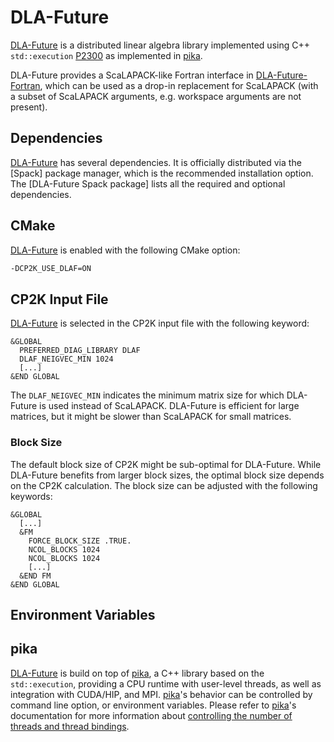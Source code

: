 # DLA-Future

[DLA-Future] is a distributed linear algebra library implemented using C++ `std::execution` [P2300](https://cplusplus.github.io/sender-receiver/execution.html) as implemented in [pika].

DLA-Future provides a ScaLAPACK-like Fortran interface in [DLA-Future-Fortran](https://github.com/eth-cscs/DLA-Future-Fortran), which can be used as a drop-in replacement for ScaLAPACK (with a subset of ScaLAPACK arguments, e.g. workspace arguments are not present).

## Dependencies

[DLA-Future] has several dependencies. It is officially distributed via the [Spack] package manager, which is the recommended installation option. The [DLA-Future Spack package] lists all the required and optional dependencies. 

## CMake

[DLA-Future] is enabled with the following CMake option:

```bash
-DCP2K_USE_DLAF=ON
```

## CP2K Input File

[DLA-Future] is selected in the CP2K input file with the following keyword:
```
&GLOBAL
  PREFERRED_DIAG_LIBRARY DLAF
  DLAF_NEIGVEC_MIN 1024
  [...]
&END GLOBAL
```

The `DLAF_NEIGVEC_MIN` indicates the minimum matrix size for which DLA-Future is used instead of ScaLAPACK. DLA-Future is efficient for large matrices, but it might be slower than ScaLAPACK for small matrices.

### Block Size

The default block size of CP2K might be sub-optimal for DLA-Future. While DLA-Future benefits from larger block sizes, the optimal block size depends on the CP2K calculation. The block size can be adjusted with the following keywords:
```
&GLOBAL
  [...]
  &FM
    FORCE_BLOCK_SIZE .TRUE.
    NCOL_BLOCKS 1024
    NCOL_BLOCKS 1024
    [...]
  &END FM
&END GLOBAL
```

## Environment Variables

## pika

[DLA-Future] is build on top of [pika], a C++ library based on the `std::execution`, providing a CPU runtime with user-level threads, as well as integration with CUDA/HIP, and MPI. [pika]'s behavior can be controlled by command line option, or environment variables. Please refer to [pika]'s documentation for more information about [controlling the number of threads and thread bindings](https://pikacpp.org/usage.html#controlling-the-number-of-threads-and-thread-bindings).

[DLA-Future]: https://github.com/eth-cscs/DLA-Future
[pika]: https://pikacpp.org/
